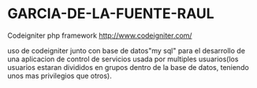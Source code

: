 # GARCIA-DE-LA-FUENTE-RAUL

Codeigniter php framework http://www.codeigniter.com/

uso de codeigniter junto con base de datos"my sql" para el desarrollo de una aplicacion de 
control de servicios usada por multiples usuarios(los usuarios estaran divididos en grupos dentro de la base de datos, teniendo unos mas privilegios que otros).



